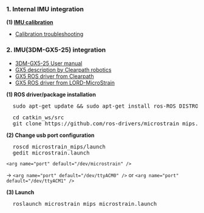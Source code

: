 ### 1. Internal IMU integration 
**(1) [IMU calibration](https://www.clearpathrobotics.com/assets/guides/melodic/jackal/calibration.html)**
  * [Calibration troubleshooting](https://github.com/husky/husky/issues/182)

### 2. IMU(3DM-GX5-25) integration 

* [3DM-GX5-25 User manual](https://cdn.shopify.com/s/files/1/1750/5061/files/3dm-gx5-25_user_manual.pdf?16138305523735781123)
* [GX5 description by Clearpath robotics](https://clearpathrobotics.com/blog/2019/05/clearpath-updates-lord-microstrain-imu-ros-driver-with-key-features/)
* [GX5 ROS driver from Clearpath](https://github.com/ros-drivers/microstrain_mips)
* [GX5 ROS driver from LORD-MicroStrain](https://github.com/LORD-MicroStrain/microstrain_inertial)

**(1) ROS driver/package installation**
  <pre>
  sudo apt-get update && sudo apt-get install ros-ROS_DISTRO-microstrain-inertial-driver</pre>
  <pre>
  cd catkin_ws/src
  git clone https://github.com/ros-drivers/microstrain_mips.git</pre>

**(2) Change usb port configuration**
  <pre>
  roscd microstrain_mips/launch
  gedit microstrain.launch</pre>
  
  <code>&lt;arg name="port" default="/dev/microstrain" /&gt;</code> 
  
  -> <code>&lt;arg name="port" default="/dev/ttyACM0" /&gt;</code> or  <code>&lt;arg name="port" default="/dev/ttyACM1" /&gt;</code>

**(3) Launch**
  <pre>
  roslaunch microstrain_mips microstrain.launch</pre>
  <!-- * Horizontal velodyne (H)
    * IP Address: 192.168.1.201
    * Data Port: 2368
    * Telemetry Port: 8308

  * Vertical velodyne (V)
    * IP Address: 192.168.1.202
    * Data Port: 2369
    * Telemetry Port: 8309
    
  * Informations for changing LiDAR ip configurations:
    * [Github about multi velodyne operation: https://github.com/JeongJae0815/Multi_Velodyne](https://github.com/JeongJae0815/Multi_Velodyne)
    * [VLP16 User guide: https://velodynelidar.com/wp-content/uploads/2019/09/63-9266-REV-A-WEBSERVER-USER-GUIDEHDL-32EVLP-16.pdf](https://velodynelidar.com/wp-content/uploads/2019/09/63-9266-REV-A-WEBSERVER-USER-GUIDEHDL-32EVLP-16.pdf)
    * [VLP16 tutorial: http://wiki.ros.org/velodyne/Tutorials/Getting%20Started%20with%20the%20Velodyne%20VLP16](http://wiki.ros.org/velodyne/Tutorials/Getting%20Started%20with%20the%20Velodyne%20VLP16)


<br></br>
**2. Network configuration**: Each LiDAR requires a unique IP address. Assign a static IP address to each LiDAR using the device's configuration interface or web GUI. Ensure that these IP addresses are on the same subnet as the Jackal's onboard computer.

  * Name of an ethernet port which Jackal uses for LiDARs: br0

  * IP configuration command
  <pre>
  ip addr flush dev br0
  sudo ifconfig br0 192.168.1.77
  sudo route add 192.168.1.201 br0
  sudo route add 192.168.1.202 br0</pre>
  
  * To check ip connection
  <pre>
  ping 192.168.1.201
  ping 192.168.1.202</pre>
  
  * If you want to check the ip configurations of Jackal computer:
  <pre>
  ifconfig</pre>
  

<br></br>
**3. Roslaunch a launch file**: Two LiDARs are operated simultaneously with the following command.

  <pre>
  roslaunch velodyne_pointcloud VLP16_points_multi.launch</pre>
  
  * frame_id
    * Horizontal LiDAR (H): velodyne1
    * Vertical LiDAR (V): velodyne2

  * TF setting between base_link and LiDARs
  <pre><code>&lt;node pkg="tf2_ros" type="static_transform_publisher" name="base_to_velodyne1" args="-0.14 0 0.55 3.14159265359 0 0 base_link velodyne1" /&gt;</code></pre>
  <pre><code>&lt;node pkg="tf2_ros" type="static_transform_publisher" name="base_to_velodyne2" args="-0.26 0 0.41 1.570796327 0 -1.570796327 base_link velodyne2" /&gt;</code></pre>
  
 
<br></br>
**Implementation result**

  * Horizontal velodyne (H): Point cloud with colors
  * Vertical velodyne (V): Point cloud with white

![two_lidar_test_real](https://user-images.githubusercontent.com/42059549/225409163-1d7fb0db-9854-46d1-a707-9a8629e13892.png)
-->
